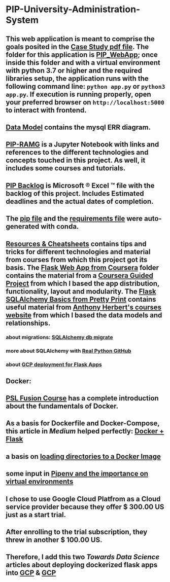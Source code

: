 # PIP-University-Administration-System

## This web application is meant to comprise the goals posited in the [Case Study pdf file](CaseStudy.pdf). The folder for this application is [PIP_WebApp](PIP_WebApp/); once inside this folder and with a virtual environment with python 3.7 or higher and the required libraries setup, the application runs with the following command line: `python app.py` or `python3 app.py`. If execution is running properly, open your preferred browser on `http://localhost:5000` to interact with frontend.

## [Data Model](Data_Model/) contains the mysql ERR diagram.

## [PIP-RAMG](PIP-RAMG.ipynb) is a Jupyter Notebook with links and references to the different technologies and concepts touched in this project. As well, it includes some courses and tutorials. 

## [PIP Backlog](PIP-Backlog.xlsx) is Microsoft ® Excel ™ file with the backlog of this project. Includes Estimated deadlines and the actual dates of completion. 

## The [pip file](pip.yml) and the [requirements file](requirements.txt) were auto-generated with conda.

## [Resources & Cheatsheets](Resources_&_Cheatsheets/) contains tips and tricks for different technologies and material from courses from which this project got its basis. The [Flask Web App from Coursera](Flask_Web_App_Coursera/) folder contains the material from a [Coursera Guided Project](https://www.coursera.org/projects/python-flask) from which I based the app distribution, functionality, layout and modularity. The [Flask SQLAlchemy Basics from Pretty Print](Resources_&_Cheatsheets/flask_sqlalchemy_basics_Pretty_Print) contains useful material from [Anthony Herbert's courses website](https://prettyprinted.com/) from which I based the data models and relationships. 

### about migrations: [SQLAlchemy db migrate](https://www.youtube.com/watch?v=wCa_H4U-QTM)
### more about SQLAlchemy with [Real Python GitHub](https://github.com/realpython/materials/tree/master/python-sqlite-sqlalchemy)
### about [GCP deployment for Flask Apps](https://www.youtube.com/watch?v=1hd05Ti79AM)

## Docker: 
## [PSL Fusion Course](https://ehec.fa.em2.oraclecloud.com/hcmUI/faces/FuseWelcome?_adf.ctrl-state=hm4yqnd1y_1&_adf.no-new-window-redirect=true&_afrLoop=8373842398717950&_afrWindowMode=2&_afrWindowId=obntqs4nr&_afrFS=16&_afrMT=screen&_afrMFW=1215&_afrMFH=649&_afrMFDW=1280&_afrMFDH=720&_afrMFC=8&_afrMFCI=0&_afrMFM=0&_afrMFR=144&_afrMFG=0&_afrMFS=0&_afrMFO=0) has a complete introduction about the fundamentals of Docker. 
## As a basis for Dockerfile and Docker-Compose, this article in _Medium_ helped perfectly: [Docker + Flask](https://towardsdatascience.com/how-to-dockerize-an-existing-flask-application-115408463e1c)

## a basis on [loading directories to a Docker Image](https://towardsdatascience.com/how-to-mount-a-directory-inside-a-docker-container-4cee379c298b)
## some input in [Pipenv and the importance on virtual environments](https://towardsdatascience.com/virtual-environments-for-data-science-running-python-and-jupyter-with-pipenv-c6cb6c44a405)
## I chose to use Google Cloud Platfrom as a Cloud service provider because they offer $ 300.00 US just as a start trial. 
## After enrolling to the trial subscription, they threw in another $ 100.00 US. 

## Therefore, I add this two _Towards Data Science_ articles about deploying dockerized flask apps into [GCP](https://towardsdatascience.com/deploy-a-dockerized-flask-app-to-google-cloud-platform-71d91b39b25e) & [GCP](https://towardsdatascience.com/deploying-containers-with-docker-gcp-cloud-run-and-flask-restful-809e0ffa1f3)